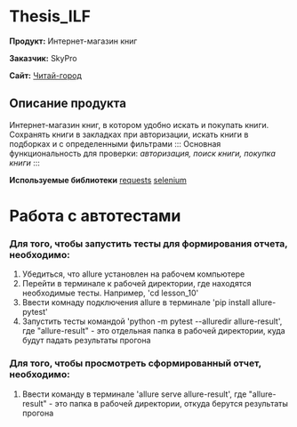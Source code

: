 # Thesis_ILF

**Продукт:** Интернет-магазин книг

**Заказчик:** SkyPro

**Сайт:** [Читай-город](https://www.chitai-gorod.ru/)

## Описание продукта
Интернет-магазин книг, в котором удобно искать и покупать книги. Сохранять книги в закладках при авторизации, искать книги в подборках и с определенными фильтрами
:::
Основная функциональность для проверки: *авторизация, поиск книги, покупка книги*
:::

**Используемые библиотеки**
[requests](https://requests.readthedocs.io/en/latest/api/)
[selenium](https://www.selenium.dev/documentation/)

# Работа с автотестами

### Для того, чтобы запустить тесты для формирования отчета, необходимо:
1. Убедиться, что allure установлен на рабочем компьютере
2. Перейти в терминале к рабочей директории, где находятся необходимые тесты. Например,
    'cd lesson_10'
3. Ввести комнаду подключения allure в терминале
    'pip install allure-pytest'
4. Запустить тесты командой
    'python -m pytest --alluredir allure-result',
    где "allure-result" - это отдельная папка в рабочей директории, куда будут падать результаты прогона

### Для того, чтобы просмотреть сформированный отчет, необходимо:
1. Ввести команду в терминале
    'allure serve allure-result',
    где "allure-result" - это папка в рабочей директории, откуда берутся результаты прогона
